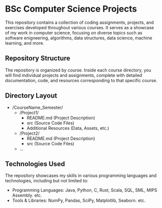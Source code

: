 # BSc Computer Science Projects
This repository contains a collection of coding assignments, projects, and exercises developed throughout various courses. It serves as a showcase of my work in computer science, focusing on diverse topics such as software enigneering, algorithms, data structures, data science, machine learning, and more.
## Repository Structure
The repository is organized by course. Inside each course directory, you will find individual projects and assignments, complete with detailed documentation, code, and resources corresponding to that specific course.
## Directory Layout
- /CourseName_Semester/
  - /Project1/
    - README.md (Project Description)
    - src (Source Code Files)
    - Additional Resources (Data, Assets, etc.)
  - /Project2/
    - README.md (Project Description)
    - src (Source Code Files)
  - ...
## Technologies Used
The repository showcases my skills in various programming languages and technologies, including but not limited to:
- Programming Languages: Java, Python, C, Rust, Scala, SQL, SML, MIPS Assembly. etc.
- Tools & Libraries: NumPy, Pandas, SciPy, Matplotlib, Seaborn. etc.
